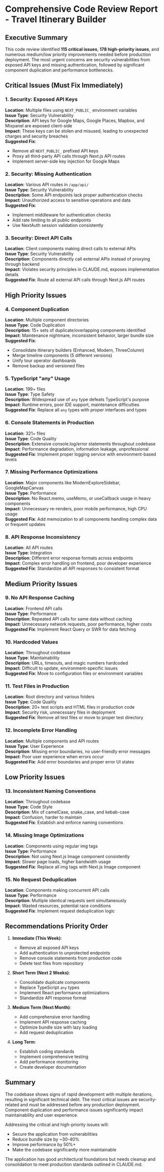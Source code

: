 # Comprehensive Code Review Report - Travel Itinerary Builder

## Executive Summary

This code review identified **115 critical issues**, **178 high-priority issues**, and numerous medium/low priority improvements needed before production deployment. The most urgent concerns are security vulnerabilities from exposed API keys and missing authentication, followed by significant component duplication and performance bottlenecks.

## Critical Issues (Must Fix Immediately)

### 1. **Security: Exposed API Keys**
**Location**: Multiple files using `NEXT_PUBLIC_` environment variables  
**Issue Type**: Security Vulnerability  
**Description**: API keys for Google Maps, Google Places, Mapbox, and Mixpanel are exposed client-side  
**Impact**: These keys can be stolen and misused, leading to unexpected charges and security breaches  
**Suggested Fix**: 
- Remove all `NEXT_PUBLIC_` prefixed API keys
- Proxy all third-party API calls through Next.js API routes
- Implement server-side key injection for Google Maps

### 2. **Security: Missing Authentication**
**Location**: Various API routes in `/app/api/`  
**Issue Type**: Security Vulnerability  
**Description**: Some API endpoints lack proper authentication checks  
**Impact**: Unauthorized access to sensitive operations and data  
**Suggested Fix**:
- Implement middleware for authentication checks
- Add rate limiting to all public endpoints
- Use NextAuth session validation consistently

### 3. **Security: Direct API Calls**
**Location**: Client components making direct calls to external APIs  
**Issue Type**: Security Vulnerability  
**Description**: Components directly call external APIs instead of proxying through backend  
**Impact**: Violates security principles in CLAUDE.md, exposes implementation details  
**Suggested Fix**: Route all external API calls through Next.js API routes

## High Priority Issues

### 4. **Component Duplication**
**Location**: Multiple component directories  
**Issue Type**: Code Duplication  
**Description**: 15+ sets of duplicate/overlapping components identified  
**Impact**: Maintenance nightmare, inconsistent behavior, larger bundle size  
**Suggested Fix**:
- Consolidate itinerary builders (Enhanced, Modern, ThreeColumn)
- Merge timeline components (5 different versions)
- Unify tour operator dashboards
- Remove backup and versioned files

### 5. **TypeScript "any" Usage**
**Location**: 199+ files  
**Issue Type**: Type Safety  
**Description**: Widespread use of `any` type defeats TypeScript's purpose  
**Impact**: Runtime errors, poor IDE support, maintenance difficulties  
**Suggested Fix**: Replace all `any` types with proper interfaces and types

### 6. **Console Statements in Production**
**Location**: 321+ files  
**Issue Type**: Code Quality  
**Description**: Extensive console.log/error statements throughout codebase  
**Impact**: Performance degradation, information leakage, unprofessional  
**Suggested Fix**: Implement proper logging service with environment-based levels

### 7. **Missing Performance Optimizations**
**Location**: Major components like ModernExploreSidebar, GoogleMapCanvas  
**Issue Type**: Performance  
**Description**: No React.memo, useMemo, or useCallback usage in heavy components  
**Impact**: Unnecessary re-renders, poor mobile performance, high CPU usage  
**Suggested Fix**: Add memoization to all components handling complex data or frequent updates

### 8. **API Response Inconsistency**
**Location**: All API routes  
**Issue Type**: Integration  
**Description**: Different error response formats across endpoints  
**Impact**: Complex error handling on frontend, poor developer experience  
**Suggested Fix**: Standardize all API responses to consistent format

## Medium Priority Issues

### 9. **No API Response Caching**
**Location**: Frontend API calls  
**Issue Type**: Performance  
**Description**: Repeated API calls for same data without caching  
**Impact**: Unnecessary network requests, poor performance, higher costs  
**Suggested Fix**: Implement React Query or SWR for data fetching

### 10. **Hardcoded Values**
**Location**: Throughout codebase  
**Issue Type**: Maintainability  
**Description**: URLs, timeouts, and magic numbers hardcoded  
**Impact**: Difficult to update, environment-specific issues  
**Suggested Fix**: Move to configuration files or environment variables

### 11. **Test Files in Production**
**Location**: Root directory and various folders  
**Issue Type**: Code Quality  
**Description**: 20+ test scripts and HTML files in production code  
**Impact**: Security risk, unnecessary files in deployment  
**Suggested Fix**: Remove all test files or move to proper test directory

### 12. **Incomplete Error Handling**
**Location**: Multiple components and API routes  
**Issue Type**: User Experience  
**Description**: Missing error boundaries, no user-friendly error messages  
**Impact**: Poor user experience when errors occur  
**Suggested Fix**: Add error boundaries and proper error UI states

## Low Priority Issues

### 13. **Inconsistent Naming Conventions**
**Location**: Throughout codebase  
**Issue Type**: Code Style  
**Description**: Mix of camelCase, snake_case, and kebab-case  
**Impact**: Confusion, harder to maintain  
**Suggested Fix**: Establish and enforce naming conventions

### 14. **Missing Image Optimizations**
**Location**: Components using regular img tags  
**Issue Type**: Performance  
**Description**: Not using Next.js Image component consistently  
**Impact**: Slower page loads, higher bandwidth usage  
**Suggested Fix**: Replace all img tags with Next.js Image component

### 15. **No Request Deduplication**
**Location**: Components making concurrent API calls  
**Issue Type**: Performance  
**Description**: Multiple identical requests sent simultaneously  
**Impact**: Wasted resources, potential race conditions  
**Suggested Fix**: Implement request deduplication logic

## Recommendations Priority Order

1. **Immediate (This Week)**:
   - Remove all exposed API keys
   - Add authentication to unprotected endpoints
   - Remove console statements from production code
   - Delete test files from repository

2. **Short Term (Next 2 Weeks)**:
   - Consolidate duplicate components
   - Replace TypeScript `any` types
   - Implement React performance optimizations
   - Standardize API response format

3. **Medium Term (Next Month)**:
   - Add comprehensive error handling
   - Implement API response caching
   - Optimize bundle size with lazy loading
   - Add request deduplication

4. **Long Term**:
   - Establish coding standards
   - Implement comprehensive testing
   - Add performance monitoring
   - Create developer documentation

## Summary

The codebase shows signs of rapid development with multiple iterations, resulting in significant technical debt. The most critical issues are security-related and must be addressed before any production deployment. Component duplication and performance issues significantly impact maintainability and user experience.

Addressing the critical and high-priority issues will:
- Secure the application from vulnerabilities
- Reduce bundle size by ~30-40%
- Improve performance by 50%+ 
- Make the codebase significantly more maintainable

The application has good architectural foundations but needs cleanup and consolidation to meet production standards outlined in CLAUDE.md.